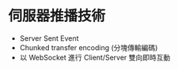 # 伺服器推播技術 
  - Server Sent Event 
  - Chunked transfer encoding (分塊傳輸編碼) 
  - 以 WebSocket 進行 Client/Server 雙向即時互動
